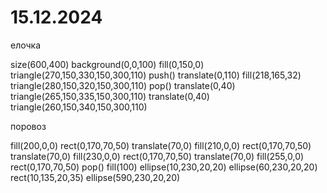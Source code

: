 # 15.12.2024
елочка

size(600,400)
background(0,0,100)
fill(0,150,0)
triangle(270,150,330,150,300,110)
push()
translate(0,110)
fill(218,165,32)
triangle(280,150,320,150,300,110)
pop()
translate(0,40)
triangle(265,150,335,150,300,110)
translate(0,40)
triangle(260,150,340,150,300,110)

поровоз

fill(200,0,0)
rect(0,170,70,50)
translate(70,0)
fill(210,0,0)
rect(0,170,70,50)
translate(70,0)
fill(230,0,0)
rect(0,170,70,50)
translate(70,0)
fill(255,0,0)
rect(0,170,70,50)
pop()
fill(100)
ellipse(10,230,20,20)
ellipse(60,230,20,20)
rect(10,135,20,35)
ellipse(590,230,20,20)
